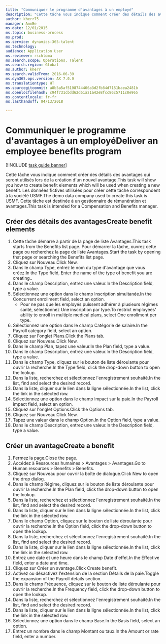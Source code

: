 ```yaml
--- 
title: "Communiquer le programme d'avantages à un employé"
description: "Cette tâche vous indique comment créer des détails des avantages qui seront utilisés lors de la création d'un nouvel avantage."
author: kherr75
manager: AnnBe
ms.date: 12/01/2015
ms.topic: business-process
ms.prod: 
ms.service: dynamics-365-talent
ms.technology: 
audience: Application User
ms.reviewer: rschloma
ms.search.scope: Operations, Talent
ms.search.region: Global
ms.author: kherr
ms.search.validFrom: 2016-06-30
ms.dyn365.ops.version: AX 7.0.0
ms.translationtype: HT
ms.sourcegitcommit: a8b5a5af5108744406a3d2fb84d7151baea2481b
ms.openlocfilehash: c94f731cbdd62d51a21a42e8fcc86c5711c0e965
ms.contentlocale: fr-fr
ms.lasthandoff: 04/13/2018

---
```

# <a name="deliver-an-employee-benefits-program"></a><span data-ttu-id="66f51-103">Communiquer le programme d'avantages à un employé</span><span class="sxs-lookup"><span data-stu-id="66f51-103">Deliver an employee benefits program</span></span>

[!INCLUDE [task guide banner](../../includes/task-guide-banner.md)]

<span data-ttu-id="66f51-104">Cette tâche vous indique comment créer des détails des avantages qui seront utilisés lors de la création d'un nouvel avantage.</span><span class="sxs-lookup"><span data-stu-id="66f51-104">This task will show you how to create benefit elements which will be used when creating a new benefit.</span></span> <span data-ttu-id="66f51-105">Les données fictives utilisées pour créer cette tâche correspondent à la société USMF.</span><span class="sxs-lookup"><span data-stu-id="66f51-105">The demo data company used to create this task is USMF.</span></span> <span data-ttu-id="66f51-106">Cette tâche est destinée à un gestionnaire de rémunération et avantages.</span><span class="sxs-lookup"><span data-stu-id="66f51-106">This task is intended for a Compensation and Benefits manager.</span></span>


## <a name="create-benefit-elements"></a><span data-ttu-id="66f51-107">Créer des détails des avantages</span><span class="sxs-lookup"><span data-stu-id="66f51-107">Create benefit elements</span></span>
1. <span data-ttu-id="66f51-108">Cette tâche démarre à partir de la page de liste Avantages.</span><span class="sxs-lookup"><span data-stu-id="66f51-108">This task starts from the Benefits list page.</span></span> <span data-ttu-id="66f51-109">Pour démarrer la tâche, ouvrez cette page ou recherchez la page de liste Avantages.</span><span class="sxs-lookup"><span data-stu-id="66f51-109">Start the task by opening that page or searching the Benefits list page.</span></span>
2. <span data-ttu-id="66f51-110">Cliquez sur Nouveau.</span><span class="sxs-lookup"><span data-stu-id="66f51-110">Click New.</span></span>
3. <span data-ttu-id="66f51-111">Dans le champ Type, entrez le nom du type d'avantage que vous créez.</span><span class="sxs-lookup"><span data-stu-id="66f51-111">In the Type field, Enter the name of the type of benefit you are creating..</span></span>
4. <span data-ttu-id="66f51-112">Dans le champ Description, entrez une valeur.</span><span class="sxs-lookup"><span data-stu-id="66f51-112">In the Description field, type a value.</span></span>
5. <span data-ttu-id="66f51-113">Sélectionnez une option dans le champ Inscription simultanée.</span><span class="sxs-lookup"><span data-stu-id="66f51-113">In the Concurrent enrollment field, select an option.</span></span>
    * <span data-ttu-id="66f51-114">Pour ne pas que les employés puissent adhérer à plusieurs régimes santé, sélectionnez Une inscription par type.</span><span class="sxs-lookup"><span data-stu-id="66f51-114">To restrict employees' ability to enroll in multiple medical plans, select One enrollment per type.</span></span>  
6. <span data-ttu-id="66f51-115">Sélectionnez une option dans le champ Catégorie de salaire.</span><span class="sxs-lookup"><span data-stu-id="66f51-115">In the Payroll category field, select an option.</span></span>
7. <span data-ttu-id="66f51-116">Cliquez sur l'onglet Plans.</span><span class="sxs-lookup"><span data-stu-id="66f51-116">Click the Plans tab.</span></span>
8. <span data-ttu-id="66f51-117">Cliquez sur Nouveau.</span><span class="sxs-lookup"><span data-stu-id="66f51-117">Click New.</span></span>
9. <span data-ttu-id="66f51-118">Dans le champ Plan, tapez une valeur.</span><span class="sxs-lookup"><span data-stu-id="66f51-118">In the Plan field, type a value.</span></span>
10. <span data-ttu-id="66f51-119">Dans le champ Description, entrez une valeur.</span><span class="sxs-lookup"><span data-stu-id="66f51-119">In the Description field, type a value.</span></span>
11. <span data-ttu-id="66f51-120">Dans le champ Type, cliquez sur le bouton de liste déroulante pour ouvrir la recherche.</span><span class="sxs-lookup"><span data-stu-id="66f51-120">In the Type field, click the drop-down button to open the lookup.</span></span>
12. <span data-ttu-id="66f51-121">Dans la liste, recherchez et sélectionnez l'enregistrement souhaité.</span><span class="sxs-lookup"><span data-stu-id="66f51-121">In the list, find and select the desired record.</span></span>
13. <span data-ttu-id="66f51-122">Dans la liste, cliquer sur le lien dans la ligne sélectionnée.</span><span class="sxs-lookup"><span data-stu-id="66f51-122">In the list, click the link in the selected row.</span></span>
14. <span data-ttu-id="66f51-123">Sélectionnez une option dans le champ Impact sur la paie.</span><span class="sxs-lookup"><span data-stu-id="66f51-123">In the Payroll impact field, select an option.</span></span>
15. <span data-ttu-id="66f51-124">Cliquez sur l'onglet Options.</span><span class="sxs-lookup"><span data-stu-id="66f51-124">Click the Options tab.</span></span>
16. <span data-ttu-id="66f51-125">Cliquez sur Nouveau.</span><span class="sxs-lookup"><span data-stu-id="66f51-125">Click New.</span></span>
17. <span data-ttu-id="66f51-126">Tapez une valeur dans le champ Option.</span><span class="sxs-lookup"><span data-stu-id="66f51-126">In the Option field, type a value.</span></span>
18. <span data-ttu-id="66f51-127">Dans le champ Description, entrez une valeur.</span><span class="sxs-lookup"><span data-stu-id="66f51-127">In the Description field, type a value.</span></span>

## <a name="create-a-benefit"></a><span data-ttu-id="66f51-128">Créer un avantage</span><span class="sxs-lookup"><span data-stu-id="66f51-128">Create a benefit</span></span>
1. <span data-ttu-id="66f51-129">Fermez la page.</span><span class="sxs-lookup"><span data-stu-id="66f51-129">Close the page.</span></span>
2. <span data-ttu-id="66f51-130">Accédez à Ressources humaines > Avantages > Avantages.</span><span class="sxs-lookup"><span data-stu-id="66f51-130">Go to Human resources > Benefits > Benefits.</span></span>
3. <span data-ttu-id="66f51-131">Cliquez sur Nouveau pour ouvrir la boîte de dialogue.</span><span class="sxs-lookup"><span data-stu-id="66f51-131">Click New to open the drop dialog.</span></span>
4. <span data-ttu-id="66f51-132">Dans le champ Régime, cliquez sur le bouton de liste déroulante pour ouvrir la recherche.</span><span class="sxs-lookup"><span data-stu-id="66f51-132">In the Plan field, click the drop-down button to open the lookup.</span></span>
5. <span data-ttu-id="66f51-133">Dans la liste, recherchez et sélectionnez l'enregistrement souhaité.</span><span class="sxs-lookup"><span data-stu-id="66f51-133">In the list, find and select the desired record.</span></span>
6. <span data-ttu-id="66f51-134">Dans la liste, cliquer sur le lien dans la ligne sélectionnée.</span><span class="sxs-lookup"><span data-stu-id="66f51-134">In the list, click the link in the selected row.</span></span>
7. <span data-ttu-id="66f51-135">Dans le champ Option, cliquez sur le bouton de liste déroulante pour ouvrir la recherche.</span><span class="sxs-lookup"><span data-stu-id="66f51-135">In the Option field, click the drop-down button to open the lookup.</span></span>
8. <span data-ttu-id="66f51-136">Dans la liste, recherchez et sélectionnez l'enregistrement souhaité.</span><span class="sxs-lookup"><span data-stu-id="66f51-136">In the list, find and select the desired record.</span></span>
9. <span data-ttu-id="66f51-137">Dans la liste, cliquer sur le lien dans la ligne sélectionnée.</span><span class="sxs-lookup"><span data-stu-id="66f51-137">In the list, click the link in the selected row.</span></span>
10. <span data-ttu-id="66f51-138">Entrez une date et une heure dans le champ Date d'effet.</span><span class="sxs-lookup"><span data-stu-id="66f51-138">In the Effective field, enter a date and time.</span></span>
11. <span data-ttu-id="66f51-139">Cliquez sur Créer un avantage.</span><span class="sxs-lookup"><span data-stu-id="66f51-139">Click Create benefit.</span></span>
12. <span data-ttu-id="66f51-140">Activez ou désactivez l'extension de la section Détails de la paie.</span><span class="sxs-lookup"><span data-stu-id="66f51-140">Toggle the expansion of the Payroll details section.</span></span>
13. <span data-ttu-id="66f51-141">Dans le champ Fréquence, cliquez sur le bouton de liste déroulante pour ouvrir la recherche.</span><span class="sxs-lookup"><span data-stu-id="66f51-141">In the Frequency field, click the drop-down button to open the lookup.</span></span>
14. <span data-ttu-id="66f51-142">Dans la liste, recherchez et sélectionnez l'enregistrement souhaité.</span><span class="sxs-lookup"><span data-stu-id="66f51-142">In the list, find and select the desired record.</span></span>
15. <span data-ttu-id="66f51-143">Dans la liste, cliquer sur le lien dans la ligne sélectionnée.</span><span class="sxs-lookup"><span data-stu-id="66f51-143">In the list, click the link in the selected row.</span></span>
16. <span data-ttu-id="66f51-144">Sélectionnez une option dans le champ Base.</span><span class="sxs-lookup"><span data-stu-id="66f51-144">In the Basis field, select an option.</span></span>
17. <span data-ttu-id="66f51-145">Entrez un nombre dans le champ Montant ou taux.</span><span class="sxs-lookup"><span data-stu-id="66f51-145">In the Amount or rate field, enter a number.</span></span>


